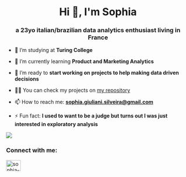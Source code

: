 <h1 align="center">Hi 👋, I'm Sophia</h1>
<h3 align="center">a 23yo italian/brazilian data analytics enthusiast living in France</h3>


- 🔭 I’m studying at **Turing College**

- 🌱 I’m currently learning **Product and Marketing Analytics**

- 👯 I’m ready to **start working on projects to help making data driven decisions**

- 👨‍💻 You can check my projects on [my repository](https://github.com/sophiagiuliani?tab=repositories)

- 📫 How to reach me: **sophia.giuliani.silveira@gmail.com**

- ⚡ Fun fact: **I used to want to be a judge but turns out I was just interested in exploratory analysis** 


![](https://github.com/sophiagiuliani/gif/blob/main/giphy%20(1).gif)


<h3 align="left">Connect with me:</h3>
<p align="left">
<a href="https://linkedin.com/in/sophia-giuliani" target="blank"><img align="center" src="https://raw.githubusercontent.com/rahuldkjain/github-profile-readme-generator/master/src/images/icons/Social/linked-in-alt.svg" alt="sophia-giuliani" height="30" width="40" /></a>
</p>



 

 
<!---
sophiagiuliani/sophiagiuliani is a ✨ special ✨ repository because its `README.md` (this file) appears on your GitHub profile.
You can click the Preview link to take a look at your changes.
--->
